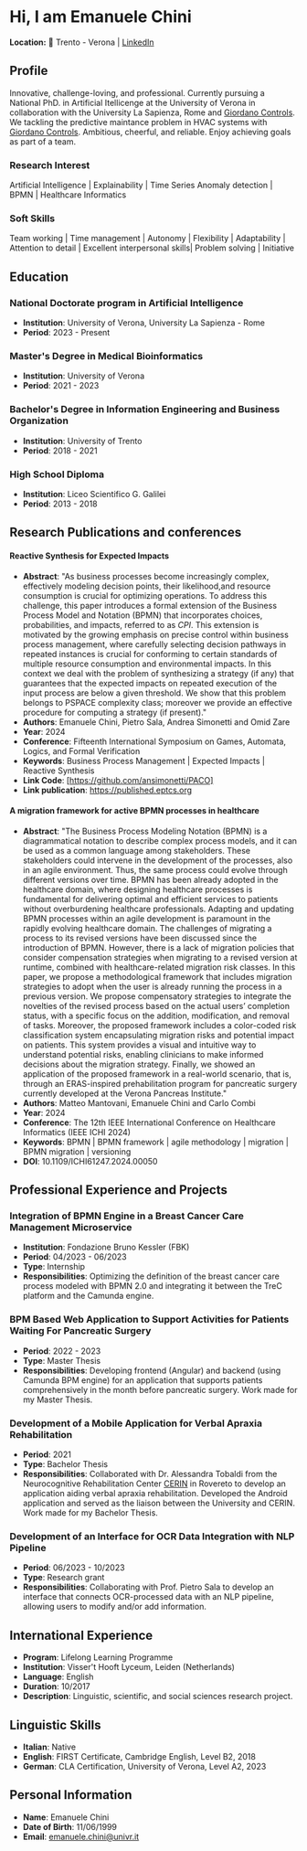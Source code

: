 # Hi, I am Emanuele Chini

**Location:** 📍 Trento - Verona |
[LinkedIn](https://www.linkedin.com/in/emanuele-chini-53419a238/) 

## Profile
Innovative, challenge-loving, and professional. Currently pursuing a National PhD. in Artificial Itellicenge at the University of Verona in collaboration with the University La Sapienza, Rome and [Giordano Controls](https://www.giordanocontrols.com/it/). We tackling the predictive maintance problem in HVAC systems with [Giordano Controls](https://www.giordanocontrols.com/it/).
Ambitious, cheerful, and reliable. Enjoy achieving goals as part of a team.

### Research Interest

Artificial Intelligence | Explainability | Time Series Anomaly detection | BPMN | Healthcare Informatics

### Soft Skills
Team working | Time management | Autonomy | Flexibility | Adaptability | Attention to detail | Excellent interpersonal skills| Problem solving | Initiative

## Education

### National Doctorate program in Artificial Intelligence
- **Institution**: University of Verona, University La Sapienza - Rome
- **Period**: 2023 - Present

### Master's Degree in Medical Bioinformatics
- **Institution**: University of Verona
- **Period**: 2021 - 2023

### Bachelor's Degree in Information Engineering and Business Organization
- **Institution**: University of Trento
- **Period**: 2018 - 2021


### High School Diploma
- **Institution**: Liceo Scientifico G. Galilei
- **Period**: 2013 - 2018

## Research Publications and conferences

#### Reactive Synthesis for Expected Impacts
- **Abstract**: "As business processes become increasingly complex, effectively modeling decision points, their likelihood,and resource consumption is crucial for optimizing operations. To address this challenge, this paper introduces a formal extension of the Business Process Model and Notation (BPMN) that incorporates choices, probabilities, and impacts, referred to as *CPI*. This extension is motivated by the growing emphasis on precise control within business process management, where carefully selecting decision pathways in repeated instances  is crucial for conforming to certain standards of multiple resource consumption and environmental impacts. In this context we deal with the problem of synthesizing a strategy (if any) that guarantees that the expected impacts on repeated execution of the input process are below a given threshold.  We show that this problem belongs to PSPACE complexity class; moreover we provide an effective procedure for computing a strategy (if present)."
- **Authors**: Emanuele Chini, Pietro Sala, Andrea Simonetti and Omid Zare
- **Year**: 2024
- **Conference**: Fifteenth International Symposium on Games, Automata, Logics, and Formal Verification
- **Keywords**: Business Process Management | Expected Impacts | Reactive Synthesis
- **Link Code**: [https://github.com/ansimonetti/PACO]
- **Link publication**: https://published.eptcs.org

#### A migration framework for active BPMN processes in healthcare
- **Abstract**: "The Business Process Modeling Notation (BPMN) is a diagrammatical notation to describe complex process models,
and it can be used as a common language among stakeholders. These stakeholders could intervene in the development of the processes, also in an agile environment. Thus, the same process could evolve through different versions over time. BPMN has been already adopted in the healthcare domain, where designing healthcare processes is fundamental for delivering optimal and efficient services to patients without overburdening healthcare professionals. Adapting and updating BPMN processes within an agile development is paramount in the rapidly evolving healthcare domain. The challenges of migrating a process to its revised versions have been discussed since the introduction of BPMN. However, there is a lack of migration policies that consider compensation strategies when migrating to a revised version at runtime, combined with healthcare-related migration risk classes.
In this paper, we propose a methodological framework that includes migration strategies to adopt when the user is already running the process in a previous version. We propose compensatory strategies to integrate the novelties of the revised process based on the actual users’ completion status, with a specific focus on the addition, modification, and removal of tasks. Moreover, the proposed framework includes a color-coded risk classification system encapsulating migration risks and potential impact on patients. This system provides a visual and intuitive way to understand potential risks, enabling clinicians to make informed decisions about the migration strategy. Finally, we showed an application of the proposed framework in a real-world scenario, that is, through an ERAS-inspired prehabilitation program for pancreatic surgery currently developed at the Verona Pancreas Institute."
- **Authors**: Matteo Mantovani, Emanuele Chini and Carlo Combi
- **Year**: 2024
- **Conference**: The 12th IEEE International Conference on Healthcare Informatics (IEEE ICHI 2024)
- **Keywords**: BPMN | BPMN framework | agile methodology | migration | BPMN migration | versioning
- **DOI**: 10.1109/ICHI61247.2024.00050

## Professional Experience and Projects

### Integration of BPMN Engine in a Breast Cancer Care Management Microservice
- **Institution**: Fondazione Bruno Kessler (FBK)
- **Period**: 04/2023 - 06/2023
- **Type**: Internship
- **Responsibilities**: Optimizing the definition of the breast cancer care process modeled with BPMN 2.0 and integrating it between the TreC platform and the Camunda engine.

### BPM Based Web Application to Support Activities for Patients Waiting For Pancreatic Surgery
- **Period**: 2022 - 2023
- **Type**: Master Thesis
- **Responsibilities**: Developing frontend (Angular) and backend (using Camunda BPM engine) for an application that supports patients comprehensively in the month before pancreatic surgery.
Work made for my Master Thesis.

### Development of a Mobile Application for Verbal Apraxia Rehabilitation
- **Period**: 2021
- **Type**: Bachelor Thesis
- **Responsibilities**: Collaborated with Dr. Alessandra Tobaldi from the Neurocognitive Rehabilitation Center [CERIN](https://www.cimec.unitn.it/en/73/center-for-neurocognitive-rehabilitation-cerin) in Rovereto to develop an application aiding verbal apraxia rehabilitation. Developed the Android application and served as the liaison between the University and CERIN.
Work made for my Bachelor Thesis.

### Development of an Interface for OCR Data Integration with NLP Pipeline
- **Period**: 06/2023 - 10/2023 
- **Type**: Research grant
- **Responsibilities**: Collaborating with Prof. Pietro Sala to develop an interface that connects OCR-processed data with an NLP pipeline, allowing users to modify and/or add information.

## International Experience
- **Program**: Lifelong Learning Programme
- **Institution**: Visser't Hooft Lyceum, Leiden (Netherlands)
- **Language**: English
- **Duration**: 10/2017
- **Description**: Linguistic, scientific, and social sciences research project.

## Linguistic Skills
- **Italian**: Native
- **English**: FIRST Certificate, Cambridge English, Level B2, 2018
- **German**: CLA Certification, University of Verona, Level A2, 2023

## Personal Information
- **Name**: Emanuele Chini
- **Date of Birth**: 11/06/1999
- **Email**: emanuele.chini@univr.it